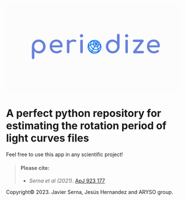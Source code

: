 <img src="https://github.com/javiserna/Periodize/blob/main/periodize_logo.png?raw=true"/>

# A perfect python repository for estimating the rotation period of light curves files


Feel free to use this app in any scientific project!

>#### Please cite:
>
>- _Serna et al (2021)_. [ApJ 923 177](https://doi.org/10.3847/1538-4357/AC300A)
> 

Copyright© 2023.
Javier Serna, Jesús Hernandez and ARYSO group.
